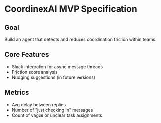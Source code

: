 # CoordinexAI MVP Specification

## Goal
Build an agent that detects and reduces coordination friction within teams.

## Core Features
- Slack integration for async message threads
- Friction score analysis
- Nudging suggestions (in future versions)

## Metrics
- Avg delay between replies
- Number of "just checking in" messages
- Count of vague or unclear task assignments

